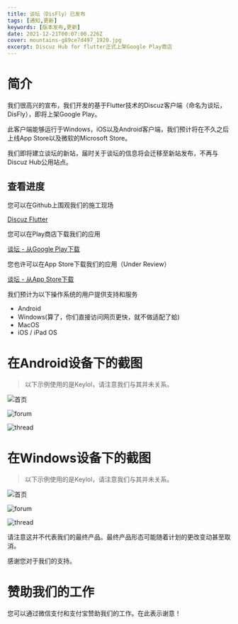 ```yaml
---
title: 谈坛（DisFly）已发布
tags: [通知,更新]
keywords: [版本发布,更新]
date: 2021-12-21T00:07:00.226Z
cover: mountains-g89ce7d497_1920.jpg
excerpt: Discuz Hub for flutter正式上架Google Play商店
---
```


# 简介

我们很高兴的宣布，我们开发的基于Flutter技术的Discuz客户端（命名为谈坛，DisFly），即将上架Google Play。

此客户端能够运行于Windows，iOS以及Android客户端，我们预计将在不久之后上线App Store以及微软的Microsoft Store。

我们即将建立谈坛的新站，届时关于谈坛的信息将会迁移至新站发布，不再与Discuz Hub公用站点。



## 查看进度

您可以在Github上围观我们的施工现场

[Discuz Flutter](https://github.com/kidozh/discuz_flutter)

您可以在Play商店下载我们的应用

[谈坛 - 从Google Play下载](https://play.google.com/store/apps/details?id=com.kidozh.discuz_flutter)

您也许可以在App Store下载我们的应用（Under Review）

[谈坛 - 从App Store下载](https://apps.apple.com/us/app/%E8%B0%88%E5%9D%9B/id1601703772)

我们预计为以下操作系统的用户提供支持和服务

+ Android
+ Windows(算了，你们直接访问网页更快，就不做适配了蛤)
+ MacOS
+ iOS / iPad OS


# 在Android设备下的截图

> 以下示例使用的是Keylol，请注意我们与其并未关系。

![首页](../assets/discuz_flutter_android_portal.png)

![forum](../assets/discuz_flutter_android_forum.png)

![thread](../assets/discuz_flutter_android_thread.png)

# 在Windows设备下的截图

> 以下示例使用的是Keylol，请注意我们与其并未关系。

![首页](../assets/discuz_flutter_windows_portal.png)

![forum](../assets/discuz_flutter_windows_forum.png)

![thread](../assets/discuz_flutter_windows_thread.png)

请注意这并不代表我们的最终产品。最终产品形态可能随着计划的更改变动甚至取消。

感谢您对于我们的支持。

# 赞助我们的工作

您可以通过微信支付和支付宝赞助我们的工作。在此表示谢意！